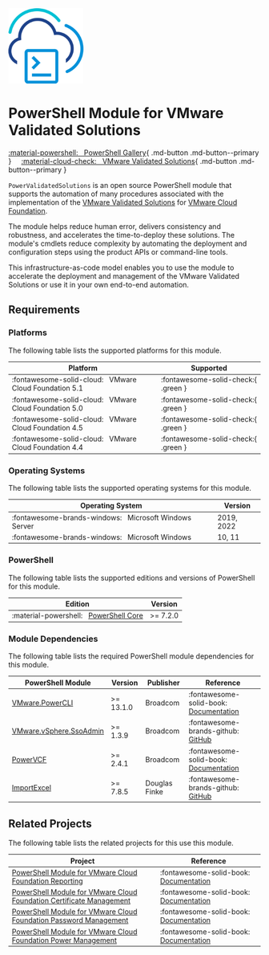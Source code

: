 <!-- markdownlint-disable first-line-h1 no-inline-html -->

<img src="assets/images/icon-color.svg" alt="PowerShell Module for VMware Validated Solutions" width="150">

# PowerShell Module for VMware Validated Solutions

[:material-powershell: &nbsp; PowerShell Gallery][psgallery-module-pvs]{ .md-button .md-button--primary } &nbsp; &nbsp; [:material-cloud-check: &nbsp; VMware Validated Solutions][vvs]{ .md-button .md-button--primary }

`PowerValidatedSolutions` is an open source PowerShell module that supports the automation of many procedures associated with the implementation of the [VMware Validated Solutions][vvs] for [VMware Cloud Foundation][docs-vmware-cloud-foundation].

The module helps reduce human error, delivers consistency and robustness, and accelerates the time-to-deploy these solutions. The module's cmdlets reduce complexity by automating the deployment and configuration steps using the product APIs or command-line tools.

This infrastructure-as-code model enables you to use the module to accelerate the deployment and management of the VMware Validated Solutions or use it in your own end-to-end automation.

## Requirements

### Platforms

The following table lists the supported platforms for this module.

Platform                                                     | Supported
-------------------------------------------------------------|------------------------------------
:fontawesome-solid-cloud: &nbsp; VMware Cloud Foundation 5.1 | :fontawesome-solid-check:{ .green }
:fontawesome-solid-cloud: &nbsp; VMware Cloud Foundation 5.0 | :fontawesome-solid-check:{ .green }
:fontawesome-solid-cloud: &nbsp; VMware Cloud Foundation 4.5 | :fontawesome-solid-check:{ .green }
:fontawesome-solid-cloud: &nbsp; VMware Cloud Foundation 4.4 | :fontawesome-solid-check:{ .green }

### Operating Systems

The following table lists the supported operating systems for this module.

Operating System                                                       | Version
-----------------------------------------------------------------------|-----------
:fontawesome-brands-windows: &nbsp; Microsoft Windows Server           | 2019, 2022
:fontawesome-brands-windows: &nbsp; Microsoft Windows                  | 10, 11

### PowerShell

The following table lists the supported editions and versions of PowerShell for this module.

Edition                                                                | Version
-----------------------------------------------------------------------|----------
:material-powershell: &nbsp; [PowerShell Core][microsoft-powershell]   | >= 7.2.0

### Module Dependencies

The following table lists the required PowerShell module dependencies for this module.

PowerShell Module                                    | Version   | Publisher     | Reference
-----------------------------------------------------|-----------|---------------|---------------------------------------------------------------------------
[VMware.PowerCLI][psgallery-module-powercli]         | >= 13.1.0 | Broadcom      | :fontawesome-solid-book: &nbsp; [Documentation][developer-module-powercli]
[VMware.vSphere.SsoAdmin][psgallery-module-ssoadmin] | >= 1.3.9  | Broadcom      | :fontawesome-brands-github: &nbsp; [GitHub][github-module-ssoadmin]
[PowerVCF][psgallery-module-powervcf]                | >= 2.4.1  | Broadcom      | :fontawesome-solid-book: &nbsp; [Documentation][docs-module-powervcf]
[ImportExcel][psgallery-module-importexcel]          | >= 7.8.5  | Douglas Finke | :fontawesome-brands-github: &nbsp; [GitHub][github-module-importexcel]

## Related Projects

The following table lists the related projects for this use this module.

Project                                                                                                         | Reference
----------------------------------------------------------------------------------------------------------------|------------------------------------------------------------------------------------
[PowerShell Module for VMware Cloud Foundation Reporting][psgallery-module-reporting]                           | :fontawesome-solid-book: &nbsp; [Documentation][docs-module-reporting]
[PowerShell Module for VMware Cloud Foundation Certificate Management][psgallery-module-certificate-management] | :fontawesome-solid-book: &nbsp; [Documentation][docs-module-certificate-management]
[PowerShell Module for VMware Cloud Foundation Password Management][psgallery-module-password-management]       | :fontawesome-solid-book: &nbsp; [Documentation][docs-module-password-management]
[PowerShell Module for VMware Cloud Foundation Power Management][psgallery-module-power-management]             | :fontawesome-solid-book: &nbsp; [Documentation][docs-module-power-management]

[microsoft-powershell]: https://docs.microsoft.com/en-us/powershell
[docs-module-certificate-management]: https://vmware.github.io/powershell-module-for-vmware-cloud-foundation-certificate-management
[docs-module-password-management]: https://vmware.github.io/powershell-module-for-vmware-cloud-foundation-password-management
[docs-module-powervcf]: https://vmware.github.io/powershell-module-for-vmware-cloud-foundation
[docs-module-power-management]: https://vmware.github.io/powershell-module-for-vmware-cloud-foundation-power-management
[docs-module-reporting]: https://vmware.github.io/powershell-module-for-vmware-cloud-foundation-reporting
[docs-vmware-cloud-foundation]: https://docs.vmware.com/en/VMware-Cloud-Foundation/index.html
[psgallery-module-importexcel]: https://www.powershellgallery.com/packages/ImportExcel
[psgallery-module-powercli]: https://www.powershellgallery.com/packages/VMware.PowerCLI
[psgallery-module-powervcf]: https://www.powershellgallery.com/packages/PowerVCF
[psgallery-module-reporting]: https://www.powershellgallery.com/packages/VMware.CloudFoundation.Reporting
[psgallery-module-certificate-management]: https://www.powershellgallery.com/packages/VMware.CloudFoundation.CertificateManagement
[psgallery-module-password-management]: https://www.powershellgallery.com/packages/VMware.CloudFoundation.PasswordManagement
[psgallery-module-power-management]: https://www.powershellgallery.com/packages/VMware.CloudFoundation.PowerManagement
[psgallery-module-pvs]: https://www.powershellgallery.com/packages/PowerValidatedSolutions
[psgallery-module-ssoadmin]: https://www.powershellgallery.com/packages/VMware.vSphere.SsoAdmin
[developer-module-powercli]: https://developer.vmware.com/tool/vmware-powercli
[github-module-importexcel]: https://github.com/dfinke/ImportExcel
[github-module-powervcf]: https://github.com/vmware/powershell-module-for-vmware-cloud-foundation
[github-module-ssoadmin]: https://github.com/vmware/PowerCLI-Example-Scripts/tree/master/Modules/VMware.vSphere.SsoAdmin
[vvs]: https://www.vmware.com/go/vvs
